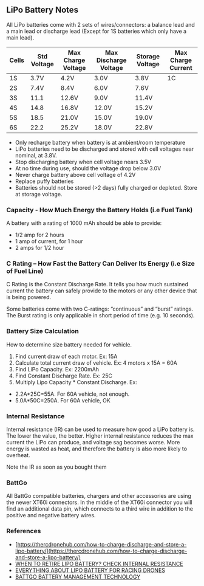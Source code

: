 
## LiPo Battery Notes

All LiPo batteries come with 2 sets of wires/connectors: a balance lead and a main lead or discharge lead (Except for 1S batteries which only have a main lead).

| Cells | Std Voltage | Max Charge Voltage | Max Discharge Voltage | Storage Voltage | Max Charge Current |
| - | - | - | - | - | - |
| 1S | 3.7V | 4.2V | 3.0V | 3.8V | 1C |
| 2S | 7.4V | 8.4V | 6.0V | 7.6V | |
| 3S | 11.1 | 12.6V | 9.0V | 11.4V | |
| 4S | 14.8 | 16.8V | 12.0V | 15.2V | |
| 5S | 18.5 | 21.0V | 15.0V | 19.0V | |
| 6S | 22.2 | 25.2V | 18.0V | 22.8V | |  

- Only recharge battery when battery is at ambient/room temperature
- LiPo batteries need to be discharged and stored with cell voltages near nominal, at 3.8V.
- Stop discharging battery when cell voltage nears 3.5V
- At no time during use, should the voltage drop below 3.0V
- Never charge battery above cell voltage of 4.2V
- Replace puffy batteries
- Batteries should not be stored (>2 days) fully charged or depleted.  Store at storage voltage.

### Capacity - How Much Energy the Battery Holds (i.e Fuel Tank)

A battery with a rating of 1000 mAh should be able to provide:

- 1/2 amp for 2 hours
- 1 amp of current, for 1 hour
- 2 amps for 1/2 hour

### C Rating – How Fast the Battery Can Deliver Its Energy (i.e Size of Fuel Line)

C Rating is the Constant Discharge Rate. It tells you how much sustained current the battery can safely provide to the motors or any other device that is being powered.

Some batteries come with two C-ratings: “continuous” and “burst” ratings. The Burst rating is only applicable in short period of time (e.g. 10 seconds).

### Battery Size Calculation

How to determine size battery needed for vehicle.  

1. Find current draw of each motor.  Ex: 15A
2. Calculate total current draw of vehicle.  Ex: 4 motors x 15A = 60A
3. Find LiPo Capacity.  Ex: 2200mAh
4. Find Constant Discharge Rate.  Ex: 25C
5. Multiply Lipo Capacity * Constant Discharge.  Ex: 
  - 2.2A*25C=55A.  For 60A vehicle, not enough.
  - 5.0A*50C=250A.  For 60A vehicle, OK

### Internal Resistance

Internal resistance (IR) can be used to measure how good a LiPo battery is. The lower the value, the better. Higher internal resistance reduces the max current the LiPo can produce, and voltage sag becomes worse. More energy is wasted as heat, and therefore the battery is also more likely to overheat.  

Note the IR as soon as you bought them

### BattGo

All BattGo compatible batteries, chargers and other accessories are using the newer XT60i connectors. In the middle of the XT60i connector you will find an additional data pin, which connects to a third wire in addition to the positive and negative battery wires.

### References

- [https://thercdronehub.com/how-to-charge-discharge-and-store-a-lipo-battery/](https://thercdronehub.com/how-to-charge-discharge-and-store-a-lipo-battery/)
- [WHEN TO RETIRE LIPO BATTERY? CHECK INTERNAL RESISTANCE](https://oscarliang.com/when-retire-lipo-battery/)
- [EVERYTHING ABOUT LIPO BATTERY FOR RACING DRONES](https://oscarliang.com/lipo-battery-guide)
- [BATTGO BATTERY MANAGEMENT TECHNOLOGY](https://oscarliang.com/battgo-battery-management-technology/)
